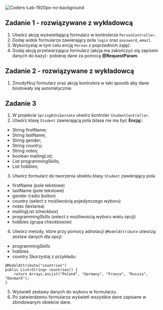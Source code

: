![Coders-Lab-1920px-no-background](https://user-images.githubusercontent.com/30623667/104709387-2b7ac180-571f-11eb-9b94-517aa6d501c9.png)



## Zadanie 1 - rozwiązywane z wykładowcą

1. Utwórz akcję wyświetlającą formularz w kontrolerze `PersonController`.
2. Dodaj widok formularza zawierający pola `login` oraz `password`, `email`.
3. Wykorzystaj w tym celu encję `Person` z poprzednich zajęć.
4. Dodaj akcję przetwarzająca formularz (akcja ma zakończyć się zapisem danych do bazy)-
 pobieraj dane za pomocą **@RequestParam**.


## Zadanie 2 - rozwiązywane z wykładowcą

1. Zmodyfikuj formularz oraz akcję kontrolera w taki sposób aby dane bindowały się automatycznie.


## Zadanie 3

1. W projekcie `Spring01hibernate` utwórz kontroler `StudentController`.
2. Utwórz klasę `Student` zawierającą pola (klasa nie ma być **Encją**):

- String firstName;
- String lastName;
- String gender;
- String country;
- String notes;
- boolean mailingList;
- List<String> programmingSkills;
- List<String> hobbies;

3. Utwórz formularz do tworzenia obiektu klasy `Student` zawierający pola
- firstName (pole tekstowe)
- lastName (pole tekstowe)
- gender (radio button)
- country (select z możliwością pojedynczego wyboru)
- notes (textarea)
- mailingList (checkbox)
- programmingSkills (select z możliwością wyboru wielu opcji)
- hobbies (grupa checkboxów)

4. Utwórz metody, które przy pomocy adnotacji `@ModelAttribute` utworzą zestaw danych dla opcji:
- programmingSkills
- hobbies
- country
Skorzystaj z przykładu:
````
@ModelAttribute("countries")
public List<String> countries() {
    return Arrays.asList("Poland", "Germany", "France", "Russia", "Denmark");
}
````
5. Wyświetl zestawy danych do wyboru w formularzu.
6. Po zatwierdzeniu formularza wyświetl wszystkie dane zapisane w zbindowanym obiekcie dane.

